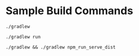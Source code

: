 # Sample Build Commands

    ./gradlew
    
    ./gradlew run
    
    ./gradlew && ./gradlew npm_run_serve_dist
    
    